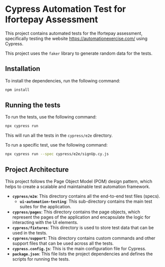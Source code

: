 # Cypress Automation Test for Ifortepay Assessment

This project contains automated tests for the Ifortepay assessment, specifically testing the website https://automationexercise.com/ using Cypress.

This project uses the `faker` library to generate random data for the tests.

## Installation

To install the dependencies, run the following command:

```bash
npm install
```

## Running the tests

To run the tests, use the following command:

```bash
npx cypress run
```

This will run all the tests in the `cypress/e2e` directory.

To run a specific test, use the following command:

```bash
npx cypress run --spec cypress/e2e/signUp.cy.js
```

## Project Architecture

This project follows the Page Object Model (POM) design pattern, which helps to create a scalable and maintainable test automation framework.

- **`cypress/e2e`**: This directory contains all the end-to-end test files (specs).
  - **`ui-automation-testing`**: This sub-directory contains the main test suites for the application.
- **`cypress/pages`**: This directory contains the page objects, which represent the pages of the application and encapsulate the logic for interacting with the UI elements.
- **`cypress/fixtures`**: This directory is used to store test data that can be used in the tests.
- **`cypress/support`**: This directory contains custom commands and other support files that can be used across all the tests.
- **`cypress.config.js`**: This is the main configuration file for Cypress.
- **`package.json`**: This file lists the project dependencies and defines the scripts for running the tests.